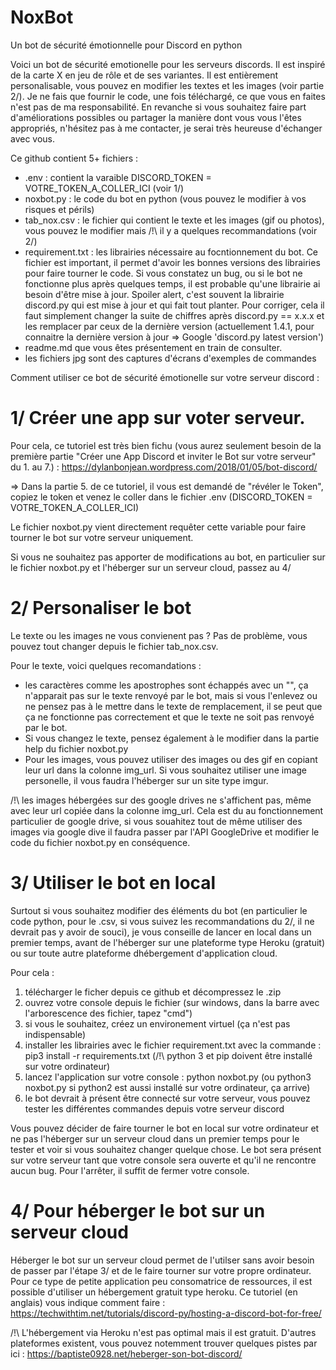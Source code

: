# NoxBot
Un bot de sécurité émotionnelle pour Discord en python

Voici un bot de sécurité emotionelle pour les serveurs discords. 
Il est inspiré de la carte X en jeu de rôle et de ses variantes.
Il est entièrement personalisable, vous pouvez en modifier les textes et les images (voir partie 2/).
Je ne fais que fournir le code, une fois téléchargé, ce que vous en faites n'est pas de ma responsabilité. 
En revanche si vous souhaitez faire part d'améliorations possibles ou partager la manière dont vous vous l'êtes appropriés, n'hésitez pas à me contacter, je serai très heureuse d'échanger avec vous.

Ce github contient 5+ fichiers :
- .env : contient la varaible DISCORD_TOKEN = VOTRE_TOKEN_A_COLLER_ICI (voir 1/)
- noxbot.py : le code du bot en python (vous pouvez le modifier à vos risques et périls)
- tab_nox.csv : le fichier qui contient le texte et les images (gif ou photos), vous pouvez le modifier mais /!\ il y a quelques recommandations (voir 2/)
- requirement.txt : les librairies nécessaire au focntionnement du bot. 
Ce fichier est important, il permet d'avoir les bonnes versions des librairies pour faire tourner le code. Si vous constatez un bug, ou si le bot ne fonctionne plus après quelques temps, il est probable qu'une librairie ai besoin d'être mise à jour.
Spoiler alert, c'est souvent la librairie discord.py qui est mise à jour et qui fait tout planter. 
Pour corriger, cela il faut simplement changer la suite de chiffres après discord.py == x.x.x et les remplacer par ceux de la dernière version (actuellement 1.4.1, pour connaitre la dernière version à jour => Google 'discord.py latest version')
- readme.md que vous êtes présentement en train de consulter.
- les fichiers jpg sont des captures d'écrans d'exemples de commandes 

Comment utiliser ce bot de sécurité émotionelle sur votre serveur discord : 

# 1/ Créer une app sur voter serveur.
Pour cela, ce tutoriel est très bien fichu (vous aurez seulement besoin de la première partie "Créer une App Discord et inviter le Bot sur votre serveur" du 1. au 7.) :  https://dylanbonjean.wordpress.com/2018/01/05/bot-discord/

=> Dans la partie 5. de ce tutoriel, il vous est demandé de "révéler le Token", copiez le token et venez le coller dans le fichier .env (DISCORD_TOKEN = VOTRE_TOKEN_A_COLLER_ICI)

Le fichier noxbot.py vient directement requêter cette variable pour faire tourner le bot sur votre serveur uniquement.

Si vous ne souhaitez pas apporter de modifications au bot, en particulier sur le fichier noxbot.py et l'héberger sur un serveur cloud, passez au 4/

# 2/ Personaliser le bot

Le texte ou les images ne vous convienent pas ? Pas de problème, vous pouvez tout changer depuis le fichier tab_nox.csv.

Pour le texte, voici quelques recomandations :
- les caractères comme les apostrophes sont échappés avec un "\", ça n'apparait pas sur le texte renvoyé par le bot, mais si vous l'enlevez ou ne pensez pas à le mettre dans le texte de remplacement, il se peut que ça ne fonctionne pas correctement et que le texte ne soit pas renvoyé par le bot.
- Si vous changez le texte, pensez également à le modifier dans la partie help du fichier noxbot.py
- Pour les images, vous pouvez utiliser des images ou des gif en copiant leur url dans la colonne img_url. Si vous souhaitez utiliser une image personelle, il vous faudra l'héberger sur un site type imgur. 

/!\ les images hébergées sur des google drives ne s'affichent pas, même avec leur url copiée dans la colonne img_url. Cela est du au fonctionnement particulier de google drive, si vous souahitez tout de même utiliser des images via google dive il faudra passer par l'API GoogleDrive et modifier le code du fichier noxbot.py en conséquence. 

# 3/ Utiliser le bot en local 

Surtout si vous souhaitez modifier des éléments du bot (en particulier le code python, pour le .csv, si vous suivez les recommandations du 2/, il ne devrait pas y avoir de souci), je vous conseille de lancer en local dans un premier temps, avant de l'héberger sur une plateforme type Heroku (gratuit) ou sur toute autre plateforme dhébergement d'application cloud.

Pour cela :

1. télécharger le ficher depuis ce github et décompressez le .zip
2. ouvrez votre console depuis le fichier (sur windows, dans la barre avec l'arborescence des fichier, tapez "cmd")
3. si vous le souhaitez, créez un environement virtuel (ça n'est pas indispensable)
4. installer les librairies avec le fichier requirement.txt avec la commande : pip3 install -r requirements.txt (/!\ python 3 et pip doivent être installé sur votre ordinateur)
5. lancez l'application sur votre console : python noxbot.py (ou python3 noxbot.py si python2 est aussi installé sur votre ordinateur, ça arrive)
6. le bot devrait à présent être connecté sur votre serveur, vous pouvez tester les différentes commandes depuis votre serveur discord

Vous pouvez décider de faire tourner le bot en local sur votre ordinateur et ne pas l'héberger sur un serveur cloud dans un premier temps pour le tester et voir si vous souhaitez changer quelque chose.
Le bot sera présent sur votre serveur tant que votre console sera ouverte et qu'il ne rencontre aucun bug. Pour l'arrêter, il suffit de fermer votre console.

# 4/ Pour héberger le bot sur un serveur cloud

Héberger le bot sur un serveur cloud permet de l'utilser sans avoir besoin de passer par l'étape 3/ et de le faire tourner sur votre propre ordinateur.
Pour ce type de petite application peu consomatrice de ressources, il est possible d'utiliser un hébergement gratuit type heroku.
Ce tutoriel (en anglais) vous indique comment faire : https://techwithtim.net/tutorials/discord-py/hosting-a-discord-bot-for-free/

/!\ L'hébergement via Heroku n'est pas optimal mais il est gratuit. D'autres plateformes existent, vous pouvez notemment trouver quelques pistes par ici : https://baptiste0928.net/heberger-son-bot-discord/
